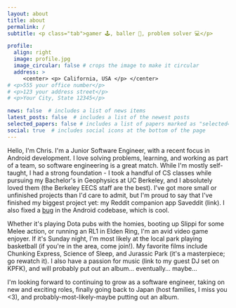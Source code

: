 ```yaml
---
layout: about
title: about
permalink: /
subtitle: <p class="tab">gamer 🕹️, baller 🏀, problem solver 💻</p>

profile:
  align: right
  image: profile.jpg
  image_circular: false # crops the image to make it circular
  address: >
     <center> <p> California, USA </p> </center>
# <p>555 your office number</p>
# <p>123 your address street</p>
# <p>Your City, State 12345</p>

news: false  # includes a list of news items
latest_posts: false  # includes a list of the newest posts
selected_papers: false # includes a list of papers marked as "selected={true}"
social: true  # includes social icons at the bottom of the page
---
```


Hello, I'm Chris. I'm a Junior Software Engineer, with a recent focus in Android development. I love solving problems, learning, and working as part of a team, so software engineering is a great match. While I'm mostly self-taught, I had a strong foundation - I took a handful of CS classes while pursuing my Bachelor's in Geophysics at UC Berkeley, and I absolutely loved them (the Berkeley EECS staff are the best). I've got more small or unfinished projects than I'd care to admit, but I'm proud to say that I've finished my biggest project yet: my Reddit companion app Saveddit (link). I also fixed a [bug](https://android-review.googlesource.com/c/platform/frameworks/support/+/2163645) in the Android codebase, which is cool.

Whether it's playing Dota pubs with the homies, booting up Slippi for some Melee action, or running an RL1 in Elden Ring, I'm an avid video game enjoyer. If it's Sunday night, I'm most likely at the local park playing basketball (if you're in the area, come join!). My favorite films include Chunking Express, Science of Sleep, and Jurassic Park (it's a masterpiece; go rewatch it). I also have a passion for music (link to my guest DJ set on KPFK), and will probably put out an album... eventually... maybe...

I'm looking forward to continuing to grow as a software engineer, taking on new and exciting roles, finally going back to Japan (host families, I miss you <3), and probably-most-likely-maybe putting out an album.
